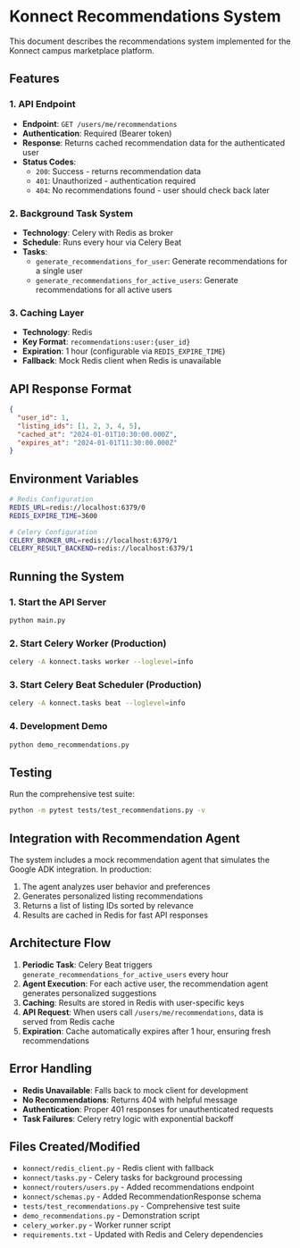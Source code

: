 # Konnect Recommendations System

This document describes the recommendations system implemented for the Konnect campus marketplace platform.

## Features

### 1. API Endpoint
- **Endpoint**: `GET /users/me/recommendations`
- **Authentication**: Required (Bearer token)
- **Response**: Returns cached recommendation data for the authenticated user
- **Status Codes**:
  - `200`: Success - returns recommendation data
  - `401`: Unauthorized - authentication required
  - `404`: No recommendations found - user should check back later

### 2. Background Task System
- **Technology**: Celery with Redis as broker
- **Schedule**: Runs every hour via Celery Beat
- **Tasks**:
  - `generate_recommendations_for_user`: Generate recommendations for a single user
  - `generate_recommendations_for_active_users`: Generate recommendations for all active users

### 3. Caching Layer
- **Technology**: Redis
- **Key Format**: `recommendations:user:{user_id}`
- **Expiration**: 1 hour (configurable via `REDIS_EXPIRE_TIME`)
- **Fallback**: Mock Redis client when Redis is unavailable

## API Response Format

```json
{
  "user_id": 1,
  "listing_ids": [1, 2, 3, 4, 5],
  "cached_at": "2024-01-01T10:30:00.000Z",
  "expires_at": "2024-01-01T11:30:00.000Z"
}
```

## Environment Variables

```bash
# Redis Configuration
REDIS_URL=redis://localhost:6379/0
REDIS_EXPIRE_TIME=3600

# Celery Configuration
CELERY_BROKER_URL=redis://localhost:6379/1
CELERY_RESULT_BACKEND=redis://localhost:6379/1
```

## Running the System

### 1. Start the API Server
```bash
python main.py
```

### 2. Start Celery Worker (Production)
```bash
celery -A konnect.tasks worker --loglevel=info
```

### 3. Start Celery Beat Scheduler (Production)
```bash
celery -A konnect.tasks beat --loglevel=info
```

### 4. Development Demo
```bash
python demo_recommendations.py
```

## Testing

Run the comprehensive test suite:
```bash
python -m pytest tests/test_recommendations.py -v
```

## Integration with Recommendation Agent

The system includes a mock recommendation agent that simulates the Google ADK integration. In production:

1. The agent analyzes user behavior and preferences
2. Generates personalized listing recommendations
3. Returns a list of listing IDs sorted by relevance
4. Results are cached in Redis for fast API responses

## Architecture Flow

1. **Periodic Task**: Celery Beat triggers `generate_recommendations_for_active_users` every hour
2. **Agent Execution**: For each active user, the recommendation agent generates personalized suggestions
3. **Caching**: Results are stored in Redis with user-specific keys
4. **API Request**: When users call `/users/me/recommendations`, data is served from Redis cache
5. **Expiration**: Cache automatically expires after 1 hour, ensuring fresh recommendations

## Error Handling

- **Redis Unavailable**: Falls back to mock client for development
- **No Recommendations**: Returns 404 with helpful message
- **Authentication**: Proper 401 responses for unauthenticated requests
- **Task Failures**: Celery retry logic with exponential backoff

## Files Created/Modified

- `konnect/redis_client.py` - Redis client with fallback
- `konnect/tasks.py` - Celery tasks for background processing
- `konnect/routers/users.py` - Added recommendations endpoint
- `konnect/schemas.py` - Added RecommendationResponse schema
- `tests/test_recommendations.py` - Comprehensive test suite
- `demo_recommendations.py` - Demonstration script
- `celery_worker.py` - Worker runner script
- `requirements.txt` - Updated with Redis and Celery dependencies
